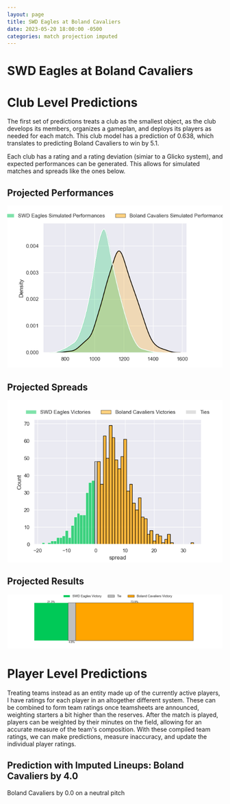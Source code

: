 ```yaml
---  
layout: page  
title: SWD Eagles at Boland Cavaliers  
date: 2023-05-20 18:00:00 -0500  
categories: match projection imputed  
---
```

# SWD Eagles at Boland Cavaliers

# Club Level Predictions


The first set of predictions treats a club as the smallest object, as the club develops its members, organizes a gameplan, and deploys its players as needed for each match. This club model has a prediction of 0.638, which translates to predicting Boland Cavaliers to win by 5.1.

Each club has a rating and a rating deviation (simiar to a Glicko system), and expected performances can be generated. This allows for simulated matches and spreads like the ones below.
## Projected Performances


![Projected Performances](plots/performances_2023-05-20-BolandCavaliers-SWDEagles.png)
## Projected Spreads


![Projected Spreads](plots/spreads_2023-05-20-BolandCavaliers-SWDEagles.png)
## Projected Results


![Projected Results](plots/resultbar_2023-05-20-BolandCavaliers-SWDEagles.png)
# Player Level Predictions


Treating teams instead as an entity made up of the currently active players, I have ratings for each player in an altogether different system. These can be combined to form team ratings once teamsheets are announced, weighting starters a bit higher than the reserves. After the match is played, players can be weighted by their minutes on the field, allowing for an accurate measure of the team's composition. With these compiled team ratings, we can make predictions, measure inaccuracy, and update the individual player ratings.
## Prediction with Imputed Lineups: Boland Cavaliers by 4.0


Boland Cavaliers by 0.0 on a neutral pitch

